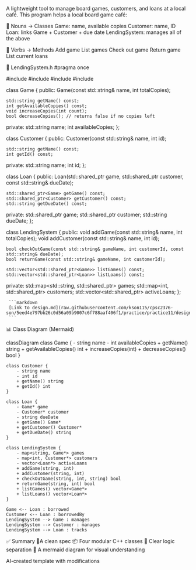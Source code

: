 
A lightweight tool to manage board games, customers, and loans at a local café.
This program helps a local board game café:

🔑 Nouns → Classes
Game: name, available copies
Customer: name, ID
Loan: links Game + Customer + due date
LendingSystem: manages all of the above

🔨 Verbs → Methods
Add game
List games
Check out game
Return game
List current loans

🧩 LendingSystem.h
#pragma once

#include <string>
#include <vector>
#include <map>
#include <memory>

class Game {
public:
    Game(const std::string& name, int totalCopies);
    
    std::string getName() const;
    int getAvailableCopies() const;
    void increaseCopies(int count);
    bool decreaseCopies(); // returns false if no copies left

private:
    std::string name;
    int availableCopies;
};

class Customer {
public:
    Customer(const std::string& name, int id);
    
    std::string getName() const;
    int getId() const;

private:
    std::string name;
    int id;
};

class Loan {
public:
    Loan(std::shared_ptr<Game> game, std::shared_ptr<Customer> customer, const std::string& dueDate);
    
    std::shared_ptr<Game> getGame() const;
    std::shared_ptr<Customer> getCustomer() const;
    std::string getDueDate() const;

private:
    std::shared_ptr<Game> game;
    std::shared_ptr<Customer> customer;
    std::string dueDate;
};

class LendingSystem {
public:
    void addGame(const std::string& name, int totalCopies);
    void addCustomer(const std::string& name, int id);
    
    bool checkOutGame(const std::string& gameName, int customerId, const std::string& dueDate);
    bool returnGame(const std::string& gameName, int customerId);
    
    std::vector<std::shared_ptr<Game>> listGames() const;
    std::vector<std::shared_ptr<Loan>> listLoans() const;

private:
    std::map<std::string, std::shared_ptr<Game>> games;
    std::map<int, std::shared_ptr<Customer>> customers;
    std::vector<std::shared_ptr<Loan>> activeLoans;
};


     ```markdown
     [Link to design.md](raw.githubusercontent.com/kson115/cpsc2376-son/5eed4e797bb26c0d56a09b9007c6f788aaf406f1/practice/practice11/design.md)
     ```

📊 Class Diagram (Mermaid)

classDiagram
    class Game {
        - string name
        - int availableCopies
        + getName() string
        + getAvailableCopies() int
        + increaseCopies(int)
        + decreaseCopies() bool
    }

    class Customer {
        - string name
        - int id
        + getName() string
        + getId() int
    }

    class Loan {
        - Game* game
        - Customer* customer
        - string dueDate
        + getGame() Game*
        + getCustomer() Customer*
        + getDueDate() string
    }

    class LendingSystem {
        - map<string, Game*> games
        - map<int, Customer*> customers
        - vector<Loan*> activeLoans
        + addGame(string, int)
        + addCustomer(string, int)
        + checkOutGame(string, int, string) bool
        + returnGame(string, int) bool
        + listGames() vector<Game*>
        + listLoans() vector<Loan*>
    }

    Game <-- Loan : borrowed
    Customer <-- Loan : borrowedBy
    LendingSystem --> Game : manages
    LendingSystem --> Customer : manages
    LendingSystem --> Loan : tracks

✅ Summary
🧾A clean spec
📦 Four modular C++ classes
🧠 Clear logic separation
📐 A mermaid diagram for visual understanding

AI-created template with modifications
